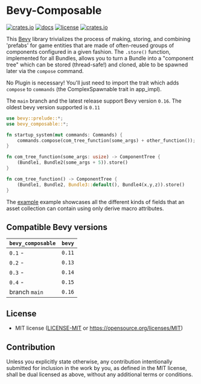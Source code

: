 # Bevy-Composable

[![crates.io](https://img.shields.io/crates/v/bevy_composable.svg)](https://crates.io/crates/bevy_composable)
[![docs](https://docs.rs/bevy_composable/badge.svg)](https://docs.rs/bevy_composable)
[![license](https://img.shields.io/crates/l/bevy_composable)](https://github.com/zellenon/bevy_composable#license)
[![crates.io](https://img.shields.io/crates/d/bevy_composable.svg)](https://crates.io/crates/bevy_composable)

This [Bevy][bevy] library trivializes the process of making, storing, and
combining 'prefabs' for game entities that are made of often-reused groups of
components configured in a given fashion. The `.store()` function, implemented
for all Bundles, allows you to turn a Bundle into a "component tree" which can
be stored (thread-safe!) and cloned, able to be spawned later via the `compose`
command.

No Plugin is necessary! You'll just need to import the trait which adds
`compose` to `commands` (the ComplexSpawnable trait in app_impl).

The `main` branch and the latest release support Bevy version `0.16`. The oldest
bevy version supported is `0.11`

```rust no_run
use bevy::prelude::*;
use bevy_composable::*;

fn startup_system(mut commands: Commands) {
    commands.compose(com_tree_function(some_args) + other_function());
}

fn com_tree_function(some_args: usize) -> ComponentTree {
    (Bundle1, Bundle2(some_args + 5)).store()
}

fn com_tree_function() -> ComponentTree {
    (Bundle1, Bundle2, Bundle3::default(), Bundle4(x,y,z)).store()
}
```

The [example](example) example showcases all the different kinds of fields that
an asset collection can contain using only derive macro attributes.

## Compatible Bevy versions

| `bevy_composable` | `bevy` |
| :---------------- | :----- |
| `0.1` -           | `0.11` |
| `0.2` -           | `0.13` |
| `0.3` -           | `0.14` |
| `0.4` -           | `0.15` |
| branch `main`     | `0.16` |

## License

- MIT license ([LICENSE-MIT](/LICENSE-MIT) or
  https://opensource.org/licenses/MIT)

## Contribution

Unless you explicitly state otherwise, any contribution intentionally submitted
for inclusion in the work by you, as defined in the MIT license, shall be dual
licensed as above, without any additional terms or conditions.

[bevy]: https://bevyengine.org/
